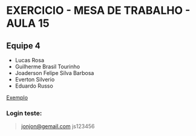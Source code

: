 # EXERCICIO - MESA DE TRABALHO - AULA 15

## Equipe 4
- Lucas Rosa
- Guilherme Brasil Tourinho
- Joaderson Felipe Silva Barbosa
- Everton Silverio
- Eduardo Russo

[Exemplo](https://eversilverio.github.io/DH/FrontEnd_II/proj_integrador/index.html)

### Login teste:
> jonjon@gemail.com
> js123456